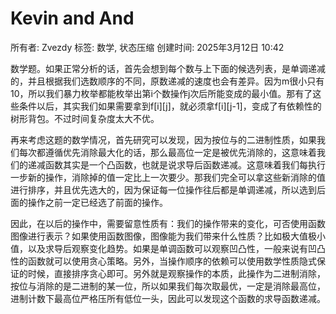 # Kevin and And

所有者: Zvezdy
标签: 数学, 状态压缩
创建时间: 2025年3月12日 10:42

数学题。如果正常分析的话，首先会想到每个数与上下面的候选列表，是单调递减的，并且根据我们选数顺序的不同，原数递减的速度也会有差异。因为m很小只有10，所以我们暴力枚举都能枚举出第i个数操作j次后所能变成的最小值。那有了这些条件以后，其实我们如果需要拿到f[i][j]，就必须拿f[i][j-1]，变成了有依赖性的树形背包。不过时间复杂度太大不优。

再来考虑这题的数学情况，首先研究可以发现，因为按位与的二进制性质，如果我们每次都遵循优先消除最大化的话，那么最高位一定是被优先消除的，这意味着我们的递减函数其实是一个凸函数，也就是说求导后函数递减。这意味着我们每执行一步新的操作，消除掉的值一定比上一次要少。那我们完全可以拿这些新消除的值进行排序，并且优先选大的，因为保证每一位操作往后都是单调递减，所以选到后面的操作之前一定已经选了前面的操作。

因此，在以后的操作中，需要留意性质有：我们的操作带来的变化，可否使用函数图像进行表示？如果使用函数图像，图像能为我们带来什么性质？比如极大值极小值，以及求导后观察变化趋势。如果是单调函数可以观察凹凸性，一般来说有凹凸性的函数就可以使用贪心策略。另外，当操作顺序的依赖可以使用数学性质隐式保证的时候，直接排序贪心即可。另外就是观察操作的本质，此操作为二进制消除，按位与消除的是二进制的某一位，所以如果我们每次取最优，一定是消除最高位，进制计数下最高位严格压所有低位一头，因此可以发现这个函数的求导函数递减。
